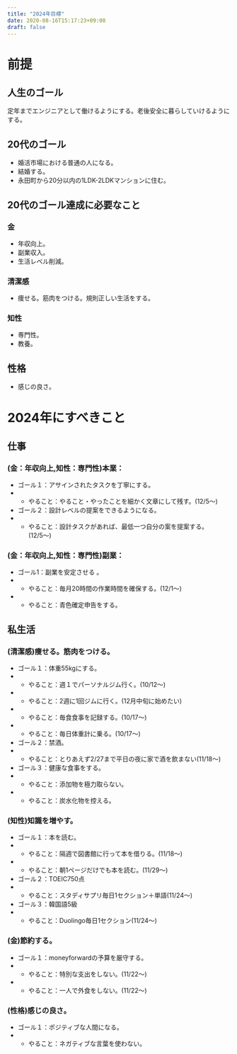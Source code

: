 ```yaml
---
title: "2024年目標"
date: 2020-08-16T15:17:23+09:00
draft: false
---
```

<!--more-->
# 前提
## 人生のゴール
定年までエンジニアとして働けるようにする。老後安全に暮らしていけるようにする。
## 20代のゴール
- 婚活市場における普通の人になる。
- 結婚する。
- 永田町から20分以内の1LDK-2LDKマンションに住む。
## 20代のゴール達成に必要なこと
### 金
- 年収向上。
- 副業収入。
- 生活レベル削減。
### 清潔感
- 痩せる。筋肉をつける。規則正しい生活をする。
### 知性
- 専門性。
- 教養。
## 性格
- 感じの良さ。
# 2024年にすべきこと
## 仕事
### (金：年収向上,知性：専門性)本業：
- ゴール１：アサインされたタスクを丁寧にする。
- - やること：やること・やったことを細かく文章にして残す。(12/5〜)
- ゴール２：設計レベルの提案をできるようになる。
- - やること：設計タスクがあれば、最低一つ自分の案を提案する。(12/5〜)
### (金：年収向上,知性：専門性)副業：
- ゴール1：副業を安定させる 。
- - やること：毎月20時間の作業時間を確保する。(12/1〜)
- - やること：青色確定申告をする。
## 私生活
### (清潔感)痩せる。筋肉をつける。
- ゴール１：体重55kgにする。
- - やること：週１でパーソナルジム行く。(10/12〜) 
- - やること：2週に1回ジムに行く。(12月中旬に始めたい)
- - やること：毎食食事を記録する。(10/17〜)
- - やること：毎日体重計に乗る。(10/17〜)
- ゴール２：禁酒。
- - やること：とりあえず2/27まで平日の夜に家で酒を飲まない(11/18〜)
- ゴール３：健康な食事をする。
- - やること：添加物を極力取らない。
- - やること：炭水化物を控える。
### (知性)知識を増やす。
- ゴール１：本を読む。
- - やること：隔週で図書館に行って本を借りる。(11/18〜)
- - やること：朝1ページだけでも本を読む。(11/29〜)
- ゴール２：TOEIC750点
- - やること：スタディサプリ毎日1セクション＋単語(11/24〜)
- ゴール３：韓国語5級
- - やること：Duolingo毎日1セクション(11/24〜)
### (金)節約する。
- ゴール１：moneyforwardの予算を厳守する。
- - やること：特別な支出をしない。(11/22〜)
- - やること：一人で外食をしない。(11/22〜)
### (性格)感じの良さ。
- ゴール１：ポジティブな人間になる。
- - やること：ネガティブな言葉を使わない。
